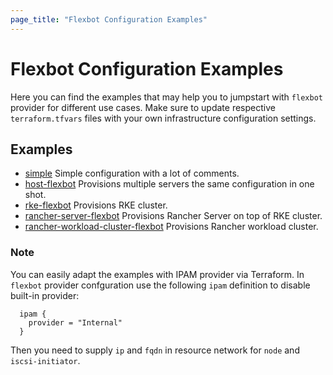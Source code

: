 ```yaml
---
page_title: "Flexbot Configuration Examples"
---
```


# Flexbot Configuration Examples

Here you can find the examples that may help you to jumpstart with `flexbot` provider for different use cases.
Make sure to update respective `terraform.tfvars` files with your own infrastructure configuration settings.

## Examples

* [simple](https://github.com/igor-feoktistov/terraform-provider-flexbot/tree/master/examples/simple) Simple configuration with a lot of comments.
* [host-flexbot](https://github.com/igor-feoktistov/terraform-provider-flexbot/tree/master/examples/host-flexbot) Provisions multiple servers the same configuration in one shot.
* [rke-flexbot](https://github.com/igor-feoktistov/terraform-provider-flexbot/tree/master/examples/rke-flexbot) Provisions RKE cluster.
* [rancher-server-flexbot](https://github.com/igor-feoktistov/terraform-provider-flexbot/tree/master/examples/rancher-server-flexbot) Provisions Rancher Server on top of RKE cluster.
* [rancher-workload-cluster-flexbot](https://github.com/igor-feoktistov/terraform-provider-flexbot/tree/master/examples/rancher-workload-cluster-flexbot) Provisions Rancher workload cluster.

### Note
You can easily adapt the examples with IPAM provider via Terraform.
In `flexbot` provider confguration use the following `ipam` definition to disable built-in provider:
```
  ipam {
    provider = "Internal"
  }
```
Then you need to supply `ip` and `fqdn` in resource network for `node` and `iscsi-initiator`.
